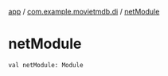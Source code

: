 [app](../index.md) / [com.example.movietmdb.di](index.md) / [netModule](./net-module.md)

# netModule

`val netModule: Module`